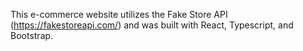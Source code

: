 This e-commerce website utilizes the Fake Store API (https://fakestoreapi.com/) and was built with React, Typescript, and Bootstrap.

